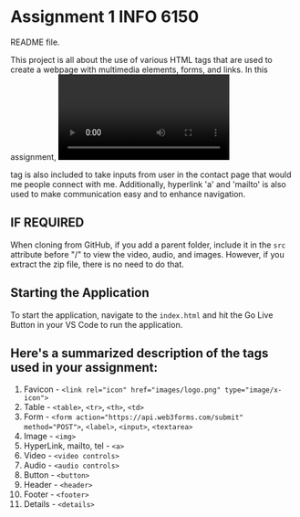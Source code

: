 # Assignment 1 INFO 6150

README file.

This project is all about the use of various HTML tags that are used to create a webpage with multimedia elements, forms, and links.
In this assignment, <video>, <audio> and <img> tags are used to embed multimedia files, which allow user to view the multimedia with different controls. A <form> tag is also included to take inputs from user in the contact page that would me people connect with me.
Additionally, hyperlink 'a' and 'mailto' is also used to make communication easy and to enhance navigation.
 
## IF REQUIRED
When cloning from GitHub, if you add a parent folder, include it in the `src` attribute before "/" to view the video, audio, and images. However, if you extract the zip file, there is no need to do that. 

## Starting the Application
To start the application, navigate to the `index.html` and hit the Go Live Button in your VS Code to run the application.

## Here's a summarized description of the tags used in your assignment:
1. Favicon - `<link rel="icon" href="images/logo.png" type="image/x-icon">`
2. Table - `<table>`, `<tr>`, `<th>`, `<td>`
3. Form - `<form action="https://api.web3forms.com/submit" method="POST">`, `<label>`, `<input>`, `<textarea>`
4. Image - `<img>`
5. HyperLink, mailto, tel - `<a>`
6. Video - `<video controls>`
7. Audio - `<audio controls>`
8. Button - `<button>` 
9. Header - `<header>`
10. Footer - `<footer>`
11. Details - `<details>`
